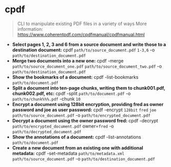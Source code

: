 # cpdf
> CLI to manipulate existing PDF files in a variety of ways
> More information: <https://www.coherentpdf.com/cpdfmanual/cpdfmanual.html>
- **Select pages 1, 2, 3 and 6 from a source document and write those to a destination document:**
cpdf `path/to/source_document.pdf` `1-3,6` -o `path/to/destination_document.pdf`
- **Merge two documents into a new one:**
cpdf -merge `path/to/source_document_one.pdf` `path/to/source_document_two.pdf` -o `path/to/destination_document.pdf`
- **Show the bookmarks of a document:**
cpdf -list-bookmarks `path/to/document.pdf`
- **Split a document into ten-page chunks, writing them to chunk001.pdf, chunk002.pdf, etc:**
cpdf -split `path/to/document.pdf` -o `path/to/chunk%%%.pdf` -chunk `10`
- **Encrypt a document using 128bit encryption, providing fred as owner password and joe as user password:**
cpdf -encrypt `128bit` `fred` `joe` `path/to/source_document.pdf` -o `path/to/encrypted_document.pdf`
- **Decrypt a document using the owner password fred:**
cpdf -decrypt `path/to/encrypted_document.pdf` owner=`fred` -o `path/to/decrypted_document.pdf`
- **Show the annotations of a document:**
cpdf -list-annotations `path/to/document.pdf`
- **Create a new document from an existing one with additional metadata:**
cpdf -set-metadata `path/to/metadata.xml` `path/to/source_document.pdf` -o `path/to/destination_document.pdf`

